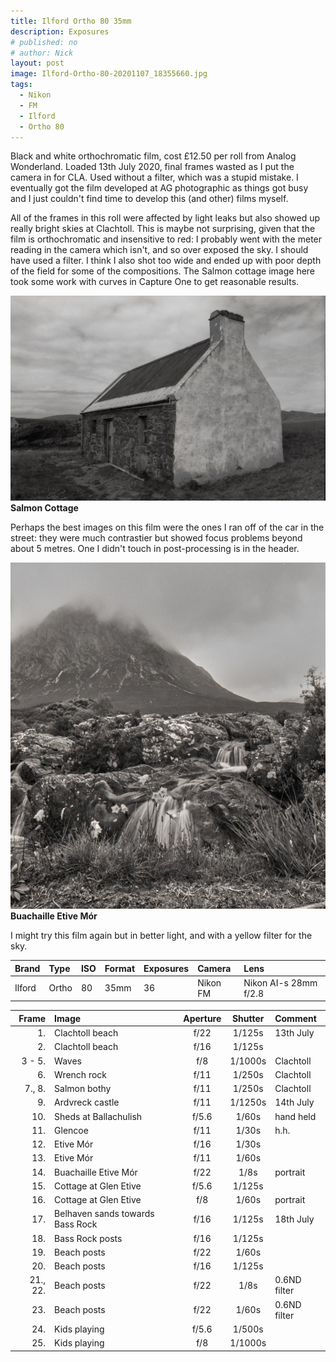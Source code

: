 ```yaml
---
title: Ilford Ortho 80 35mm
description: Exposures
# published: no
# author: Nick
layout: post
image: Ilford-Ortho-80-20201107_18355660.jpg
tags:
  - Nikon
  - FM
  - Ilford
  - Ortho 80
---
```

Black and white orthochromatic film, cost £12.50 per roll from Analog Wonderland. Loaded 13th July 2020, final frames wasted as I put the camera in for CLA. Used without a filter, which was a stupid mistake. I eventually got the film developed at AG photographic as things got busy and I just couldn't find time to develop this (and other) films myself.

All of the frames in this roll were affected by light leaks but also showed up really bright skies at Clachtoll. This is maybe not surprising, given that the film is orthochromatic and insensitive to red: I probably went with the meter reading in the camera which isn't, and so over exposed the sky. I should have used a filter. I think I also shot too wide and ended up with poor depth of the field for some of the compositions. The Salmon cottage image here took some work with curves in Capture One to get reasonable results.

![](/img/Ilford-Ortho-80-20201107_18194742.jpg)
**Salmon Cottage**

Perhaps the best images on this film were the ones I ran off of the car in the street: they were much contrastier but showed focus problems beyond about 5 metres. One I didn't touch in post-processing is in the header.

![](/img/Ilford-Ortho-80-20201107_18104233.jpg)
**Buachaille Etive Mór**

I might try this film again but in better light, and with a yellow filter for the sky.

Brand|Type|ISO|Format|Exposures|Camera|Lens
:----|:---|:--|:-----|:--------|:-----|:----
Ilford|Ortho|80|35mm|36|Nikon FM|Nikon AI-s 28mm f/2.8 

Frame|Image|Aperture|Shutter|Comment
----:|:----|:------:|:-----:|:------
1.|Clachtoll beach|f/22|1/125s|13th July
2.|Clachtoll beach|f/16|1/125s|
3 - 5.|Waves|f/8|1/1000s|Clachtoll
6.|Wrench rock|f/11|1/250s|Clachtoll
7., 8.|Salmon bothy|f/11|1/250s|Clachtoll
9.|Ardvreck castle|f/11|1/1250s|14th July
10.|Sheds at Ballachulish|f/5.6|1/60s|hand held
11.|Glencoe|f/11|1/30s|h.h.
12.|Etive Mór|f/16|1/30s
13.|Etive Mór|f/11|1/60s
14.|Buachaille Etive Mór|f/22|1/8s|portrait
15.|Cottage at Glen Etive|f/5.6|1/125s
16.|Cottage at Glen Etive|f/8|1/60s|portrait
17.|Belhaven sands towards Bass Rock|f/16|1/125s|18th July
18.|Bass Rock posts|f/16|1/125s
19.|Beach posts|f/22|1/60s
20.|Beach posts|f/16|1/125s
21., 22.|Beach posts|f/22|1/8s|0.6ND filter
23.|Beach posts|f/22|1/60s|0.6ND filter
24.|Kids playing|f/5.6|1/500s
25.|Kids playing|f/8|1/1000s
